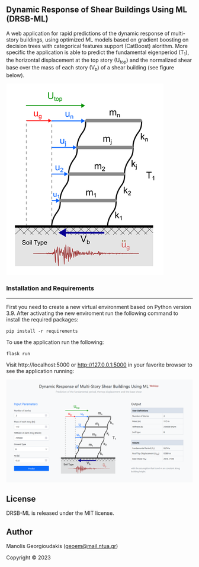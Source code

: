 ## Dynamic Response of Shear Buildings Using ML (DRSB-ML)

A web application for rapid predictions of the dynamic response of multi-story buildings, using optimized ML models based on gradient boosting on decision trees with categorical features support (CatBoost) alorithm. More specific the application is able to predict the fundamental eigenperiod (T<sub>1</sub>), the horizontal displacement at the top story (U<sub>top</sub>) and the normalized shear base over the mass of each story (V<sub>b</sub>) of a shear building (see figure below).

![Shear Building Model](static/shear_building_model.png)

### Installation and Requirements
-----------------------------
First you need to create a new virtual environment based on Python version 3.9. After activating the new enviroment run the following command to install the required packages:

    pip install -r requirements

To use the application run the following:

    flask run

Visit http://localhost:5000 or http://127.0.0.1:5000 in your favorite browser to see the application running:

![Web App Live](static/web_application_gui.png)

License
-------
DRSB-ML is released under the MIT license.

Author
------
Manolis Georgioudakis (geoem@mail.ntua.gr)

Copyright © 2023